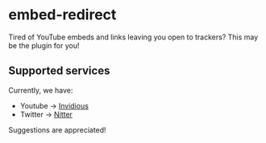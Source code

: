 # embed-redirect
Tired of YouTube embeds and links leaving you open to trackers? This may be the plugin for you!

## Supported services
Currently, we have:
- Youtube -> [Invidious](https://github.com/iv-org/documentation/blob/master/Invidious-Instances.md)
- Twitter -> [Nitter](https://github.com/zedeus/nitter/wiki/Instances)

Suggestions are appreciated!
